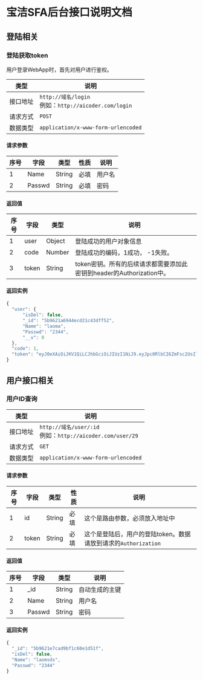 # 宝洁SFA后台接口说明文档

## 登陆相关

### 登陆获取token

用户登录WebApp时，首先对用户进行鉴权。

类型|说明
---|---
接口地址|`http://域名/login`  <br>例如：`http://aicoder.com/login`
请求方式|`POST`
数据类型|`application/x-www-form-urlencoded`

#### 请求参数

序号|字段|类型|性质|说明
---|---|---|---|---
1|Name|String|必填|用户名
2|Passwd|String|必填|密码

#### 返回值

序号|字段|类型|说明
---|---|---|---
1|user|Object|登陆成功的用户对象信息
2|code|Number|登陆成功的编码，1成功， -1失败。
3|token|String|token密钥。所有的后续请求都需要添加此密钥到header的Authorization中。

#### 返回实例

```js
{
  "user": {
      "isDel": false,
      "_id": "5b9621a6944ecd21c43dff52",
      "Name": "laoma",
      "Passwd": "2344",
      "__v": 0
  },
  "code": 1,
  "token": "eyJ0eXAiOiJKV1QiLCJhbGciOiJIUzI1NiJ9.eyJpc0RlbCI6ZmFsc2UsIl9pZCI6IjViOTYyMWE2OTQ0ZWNkMjFjNDNkZmY1MiIsIk5hbWUiOiJsYW9tYSIsIlBhc3N3ZCI6IjIzNDQiLCJfX3YiOjB9.6bWNq5j_pUxlMUpiCSIE1_3iuqim1nQIQX7Qxo0KMG0"
}
```

## 用户接口相关

### 用户ID查询

类型|说明
---|---
接口地址|`http://域名/user/:id`<br>例如：`http://aicoder.com/user/29`
请求方式|`GET`
数据类型|`application/x-www-form-urlencoded`

#### 请求参数

序号|字段|类型|性质|说明
---|---|---|---|---
1|id|String|必填|这个是路由参数，必须放入地址中
2|token|String|必填|这个是登陆后，用户的登陆token。数据请放到请求的`Authorization`

#### 返回值

序号|字段|类型|说明
---|---|---|---
1|_id|String|自动生成的主键
2|Name|String|用户名
3|Passwd|String|密码

#### 返回实例

```js
{
  "_id": "5b9621e7cad9bf1c60e1d51f",
  "isDel": false,
  "Name": "laomsds",
  "Passwd": "2344"
}
```